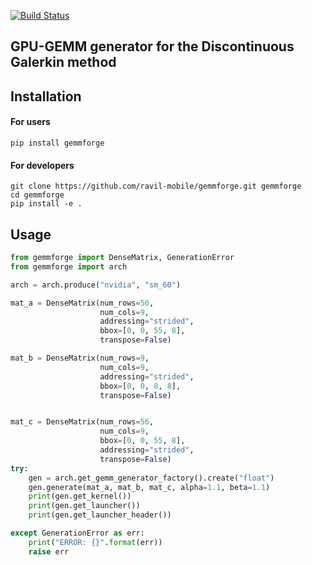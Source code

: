 [![Build Status](http://vmbungartz10.informatik.tu-muenchen.de/seissol/view/Forge/job/gemmforge2/badge/icon)](http://vmbungartz10.informatik.tu-muenchen.de/seissol/view/Forge/job/gemmforge2/)

## GPU-GEMM generator for the Discontinuous Galerkin method

## Installation
#### For users
```console
pip install gemmforge
```

#### For developers
```console
git clone https://github.com/ravil-mobile/gemmforge.git gemmforge
cd gemmforge
pip install -e .
```

## Usage
```python
from gemmforge import DenseMatrix, GenerationError
from gemmforge import arch

arch = arch.produce("nvidia", "sm_60")

mat_a = DenseMatrix(num_rows=56,
                    num_cols=9,
                    addressing="strided",
                    bbox=[0, 0, 55, 8],
                    transpose=False)

mat_b = DenseMatrix(num_rows=9,
                    num_cols=9,
                    addressing="strided",
                    bbox=[0, 0, 8, 8],
                    transpose=False)


mat_c = DenseMatrix(num_rows=56,
                    num_cols=9,
                    bbox=[0, 0, 55, 8],
                    addressing="strided",
                    transpose=False)
try:
    gen = arch.get_gemm_generator_factory().create("float")
    gen.generate(mat_a, mat_b, mat_c, alpha=1.1, beta=1.1)
    print(gen.get_kernel())
    print(gen.get_launcher())
    print(gen.get_launcher_header())

except GenerationError as err:
    print("ERROR: {}".format(err))
    raise err
```
